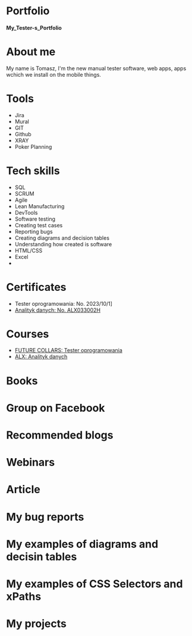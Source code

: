 # Portfolio
#### My_Tester-s_Portfolio
# About me
My name is Tomasz, I'm the new manual tester software, web apps, apps wchich we install on the mobile things.
# Tools
 * Jira
 * Mural
 * GIT
 * Github
 * XRAY
 * Poker Planning
# Tech skills
 * SQL
 * SCRUM
 * Agile
 * Lean Manufacturing
 * DevTools
 * Software testing
 * Creating test cases
 * Reporting bugs
 * Creating diagrams and decision tables
 * Understanding how created is software
 * HTML/CSS
 * Excel
 * 
# Certificates
 * Tester oprogramowania: No. 2023/10/1]
 * [Analityk danych: No. ALX033002H](https://www.alx.pl/certyfikat/tomasz-kosakowski/c266e433b1414d0b97b8ccff1035e2a0/)
# Courses
 * [FUTURE COLLARS: Tester oprogramowania](https://futurecollars.com/kursy/tester-oprogramowania/) 
 * [ALX: Analityk danych](https://www.alx.pl/pl/kurs-analiza-danych/)
# Books
# Group on Facebook
# Recommended blogs
# Webinars
# Article
# My bug reports
# My examples of diagrams and decisin tables
# My examples of CSS Selectors and xPaths
# My projects
